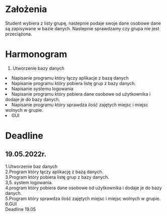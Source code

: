 <h1>Założenia</h1>
Student wybiera  z listy grupę, nastepnie podaje swoje dane osobowe dane są zapisywane w bazie danych.
Nastepnie sprawdzamy czy grupa nie jest przeciążona. 

<h1>Harmonogram</h1>
<ol>
    <li>Utworzenie bazy danych</ol>
    <li>Napisanie programu który łączy aplikacje z bazą danych</li>
    <li>Napisanie programu który pobiera listę grup z bazy danych.</li>
    <li>Napisanie systemu logowania</li>
    <li>Napisanie programu który pobiera dane osobowe od użytkownika i dodaje je do bazy danych.</li>
    <li>Napisanie programu który sprawdza ilość zajętych miejsc i miejsc wolnych w grupie.</li>
    <li>GUI</li>
</ol>

<h1>Deadline</h1>
<h2>19.05.2022r.</h2>
1.Utworzenie baz danych <br>
2.Program który łączy aplikację z bazą danych. <br>
3.Program który pobiera listę grup z bazy danych. <br>
3,5. system logowania. <br>
4.program który pobiera dane osobowe od użytkownika i dodaje je do bazy danych. <br>
5.Program który sprawdza ilość zajętych miejsc i miejsc wolnych w grupie. <br>
6.GUI <br>
Deadline 19.05 <br>
